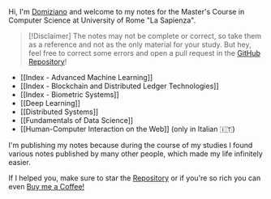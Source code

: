 Hi, I'm [Domiziano](https://domiziano.netlify.app) and welcome to my notes for the Master's Course in Computer Science at University of Rome "La Sapienza".

>[!Disclaimer]
>The notes may not be complete or correct, so take them as a reference and not as the only material for your study.
>But hey, feel free to correct some errors and open a pull request in the [GitHub Repository](https://github.com/DomizianoScarcelli/computer-science-sapienza-notes)!

- [[Index - Advanced Machine Learning]]
- [[Index - Blockchain and Distributed Ledger Technologies]]
- [[Index - Biometric Systems]]
- [[Deep Learning]]
- [[Distributed Systems]]
- [[Fundamentals of Data Science]]
- [[Human-Computer Interaction on the Web]] (only in Italian 🇮🇹)

I'm publishing my notes because during the course of my studies I found various notes published by many other people, which made my life infinitely easier. 

If I helped you, make sure to star the [Repository](https://github.com/DomizianoScarcelli/computer-science-sapienza-notes) or if you're so rich you can even [Buy me a Coffee!](https://www.buymeacoffee.com/domizianoscarcelli)


